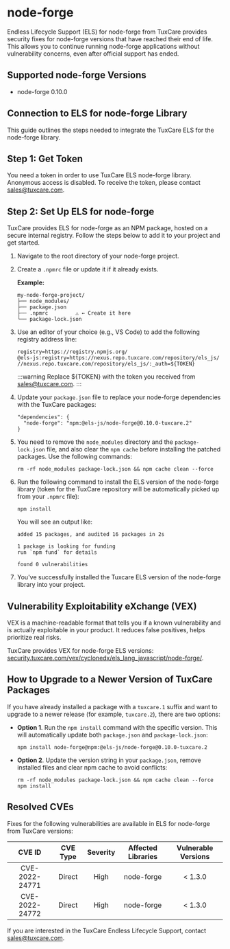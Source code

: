 # node-forge

Endless Lifecycle Support (ELS) for node-forge from TuxCare provides security fixes for node-forge versions that have reached their end of life. This allows you to continue running node-forge applications without vulnerability concerns, even after official support has ended.

## Supported node-forge Versions

* node-forge 0.10.0

## Connection to ELS for node-forge Library

This guide outlines the steps needed to integrate the TuxCare ELS for the node-forge library.

## Step 1: Get Token

You need a token in order to use TuxCare ELS node-forge library. Anonymous access is disabled. To receive the token, please contact [sales@tuxcare.com](mailto:sales@tuxcare.com).

## Step 2: Set Up ELS for node-forge

TuxCare provides ELS for node-forge as an NPM package, hosted on a secure internal registry. Follow the steps below to add it to your project and get started.

1. Navigate to the root directory of your node-forge project.
2. Create a `.npmrc` file or update it if it already exists.

   **Example:**

   ```text
   my-node-forge-project/
   ├── node_modules/
   ├── package.json
   ├── .npmrc         ⚠️ ← Create it here
   └── package-lock.json
   ```

3. Use an editor of your choice (e.g., VS Code) to add the following registry address line:

   <CodeWithCopy>

   ```text
   registry=https://registry.npmjs.org/
   @els-js:registry=https://nexus.repo.tuxcare.com/repository/els_js/
   //nexus.repo.tuxcare.com/repository/els_js/:_auth=${TOKEN}
   ```

   </CodeWithCopy>

   :::warning
   Replace ${TOKEN} with the token you received from [sales@tuxcare.com](mailto:sales@tuxcare.com).
   :::

4. Update your `package.json` file to replace your node-forge dependencies with the TuxCare packages:

   <CodeWithCopy>

   ```text
   "dependencies": {
     "node-forge": "npm:@els-js/node-forge@0.10.0-tuxcare.2"
   }
   ```

   </CodeWithCopy>

5. You need to remove the `node_modules` directory and the `package-lock.json` file, and also clear the `npm cache` before installing the patched packages. Use the following commands:
   
   <CodeWithCopy>

   ```text
   rm -rf node_modules package-lock.json && npm cache clean --force
   ```

   </CodeWithCopy>

6. Run the following command to install the ELS version of the node-forge library (token for the TuxCare repository will be automatically picked up from your `.npmrc` file):

   <CodeWithCopy>

   ```text
   npm install
   ```

   </CodeWithCopy>

   You will see an output like:

   ```text
   added 15 packages, and audited 16 packages in 2s

   1 package is looking for funding
   run `npm fund` for details

   found 0 vulnerabilities
   ```

7. You've successfully installed the Tuxcare ELS version of the node-forge library into your project.

## Vulnerability Exploitability eXchange (VEX) 

VEX is a machine-readable format that tells you if a known vulnerability and is actually exploitable in your product. It reduces false positives, helps prioritize real risks.

TuxCare provides VEX for node-forge ELS versions: [security.tuxcare.com/vex/cyclonedx/els_lang_javascript/node-forge/](https://security.tuxcare.com/vex/cyclonedx/els_lang_javascript/node-forge/).

## How to Upgrade to a Newer Version of TuxCare Packages

If you have already installed a package with a `tuxcare.1` suffix and want to upgrade to a newer release (for example, `tuxcare.2`), there are two options:

* **Option 1**. Run the `npm install` command with the specific version. This will automatically update both `package.json` and `package-lock.json`:

  <CodeWithCopy>

  ```text
  npm install node-forge@npm:@els-js/node-forge@0.10.0-tuxcare.2
  ```

  </CodeWithCopy>

* **Option 2**. Update the version string in your `package.json`, remove installed files and clear npm cache to avoid conflicts:

  <CodeWithCopy>

  ```text
  rm -rf node_modules package-lock.json && npm cache clean --force
  npm install
  ```

  </CodeWithCopy>

## Resolved CVEs

Fixes for the following vulnerabilities are available in ELS for node-forge from TuxCare versions:

| CVE ID         | CVE Type | Severity | Affected Libraries | Vulnerable Versions |
| :------------: | :------: |:--------:|:------------------:| :----------------: |
| CVE-2022-24771 | Direct   | High     | node-forge        | < 1.3.0           |
| CVE-2022-24772 | Direct   | High     | node-forge        | < 1.3.0           |

If you are interested in the TuxCare Endless Lifecycle Support, contact [sales@tuxcare.com](mailto:sales@tuxcare.com).

